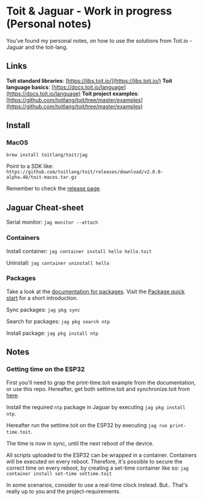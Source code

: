 # Toit & Jaguar - Work in progress (Personal notes)

You've found my personal notes, on how to use the solutions from Toit.io - Jaguar and the toit-lang.

## Links

**Toit standard libraries**: [https://libs.toit.io/](https://libs.toit.io/)
**Toit language basics**: [https://docs.toit.io/language](https://docs.toit.io/language)
**Toit project examples**: [https://github.com/toitlang/toit/tree/master/examples](https://github.com/toitlang/toit/tree/master/examples)

## Install

### MacOS

`brew install toitlang/toit/jag`

Point to a SDK like: `https://github.com/toitlang/toit/releases/download/v2.0.0-alpha.48/toit-macos.tar.gz`

Remember to check the [release page](https://github.com/toitlang/toit/releases).

## Jaguar Cheat-sheet

Serial monitor:
`jag monitor --attach`

### Containers

Install container:
`jag container install hello hello.toit`

Uninstall:
`jag container uninstall hello`

### Packages

Take a look at the [documentation for packages](https://docs.toit.io/language/package). Visit the [Package quick start](https://docs.toit.io/language/package/pkgguide) for a short introduction.

Sync packages:
`jag pkg sync`

Search for packages:
`jag pkg search ntp`

Install package:
`jag pkg install ntp`

## Notes

### Getting time on the ESP32

First you'll need to grap the print-time.toit example from the documentation, or use this repo. Hereafter, get both settime.toit and synchronize.toit from [here](https://github.com/toitlang/pkg-ntp/blob/master/examples/).

Install the required `ntp` package in Jaguar by executing `jag pkg install ntp`.

Hereafter run the settime.toit on the ESP32 by executing `jag run print-time.toit`.

The time is now in sync, until the next reboot of the device.

All scripts uploaded to the ESP32 can be wrapped in a container. Containers will be executed on every reboot. Therefore, it's possible to secure the correct time on every reboot, by creating a set-time container like so:
`jag container install set-time settime.toit`

In some scenarios, consider to use a real-time clock instead. But.. That's really up to you and the project-requirements.
